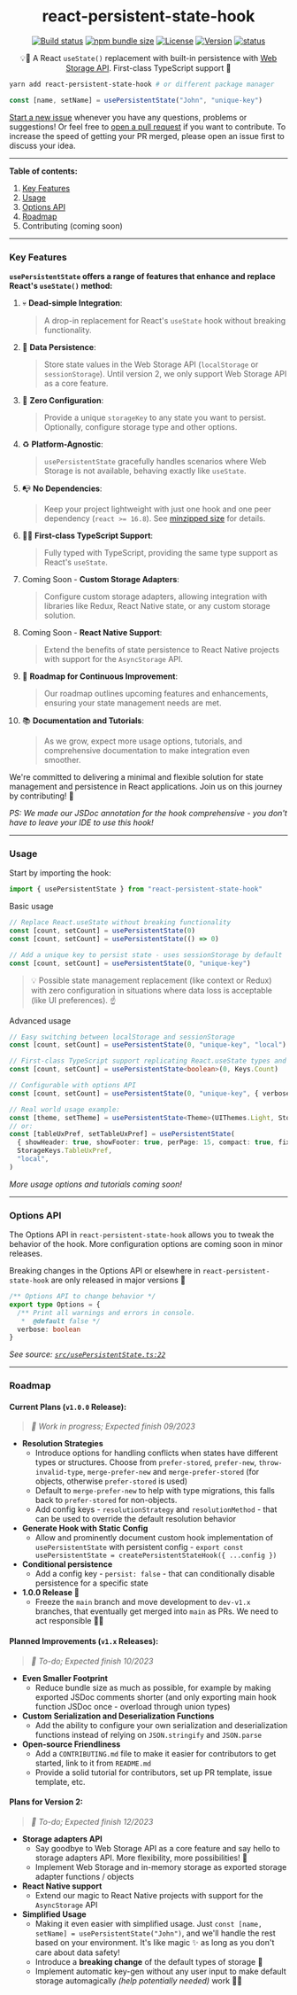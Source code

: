 <div align="center">

# react-persistent-state-hook

</div>

<div align="center">

[![Build status](https://img.shields.io/github/actions/workflow/status/deniskabana/react-persistent-state-hook/pr-and-main-tests.yml?branch=main&style=for-the-badge)](/actions/workflows/pr-and-main-tests.yml)
[![npm bundle size](https://img.shields.io/bundlephobia/minzip/react-persistent-state-hook?style=for-the-badge)](https://bundlephobia.com/package/react-persistent-state-hook?style=for-the-badge)
[![License](https://img.shields.io/github/license/deniskabana/react-persistent-state-hook?style=for-the-badge)](./LICENSE)
[![Version](https://img.shields.io/npm/v/react-persistent-state-hook?style=for-the-badge)](https://www.npmjs.com/package/react-persistent-state-hook)
[![status](https://img.shields.io/badge/status-production_ready-green?style=for-the-badge)](https://www.npmjs.com/package/react-persistent-state-hook)

💡🧠 A React `useState()` replacement with built-in persistence with [Web Storage API](https://developer.mozilla.org/en-US/docs/Web/API/Web_Storage_API). First-class TypeScript support 💪

</div>

```bash
yarn add react-persistent-state-hook # or different package manager
```

```typescript
const [name, setName] = usePersistentState("John", "unique-key")
```

[Start a new issue](https://github.com/deniskabana/react-persistent-state-hook/issues) whenever you have any questions, problems or suggestions! Or feel free to [open a pull request](https://github.com/deniskabana/react-persistent-state-hook/pulls) if you want to contribute. To increase the speed of getting your PR merged, please open an issue first to discuss your idea.

---

**Table of contents:**

1. [Key Features](#key-features)
2. [Usage](#usage)
3. [Options API](#options-api)
4. [Roadmap](#roadmap)
5. Contributing (coming soon)

---

### Key Features

**`usePersistentState` offers a range of features that enhance and replace React's `useState()` method:**

1. 💀 **Dead-simple Integration**:

   > A drop-in replacement for React's `useState` hook without breaking functionality.

2. 🧠 **Data Persistence**:

   > Store state values in the Web Storage API (`localStorage` or `sessionStorage`). Until version 2, we only support Web Storage API as a core feature.

3. 🐣 **Zero Configuration**:

   > Provide a unique `storageKey` to any state you want to persist. Optionally, configure storage type and other options.

4. ♻️ **Platform-Agnostic**:

   > `usePersistentState` gracefully handles scenarios where Web Storage is not available, behaving exactly like `useState`.

5. 📭 **No Dependencies**:

   > Keep your project lightweight with just one hook and one peer dependency (`react >= 16.8`). See [minzipped size](#react-persistent-state-hook) for details.

6. 🧑‍💻 **First-class TypeScript Support**:

   > Fully typed with TypeScript, providing the same type support as React's `useState`.

7. Coming Soon - **Custom Storage Adapters**:

   > Configure custom storage adapters, allowing integration with libraries like Redux, React Native state, or any custom storage solution.

8. Coming Soon - **React Native Support**:

   > Extend the benefits of state persistence to React Native projects with support for the `AsyncStorage` API.

9. 🚧 **Roadmap for Continuous Improvement**:

   > Our roadmap outlines upcoming features and enhancements, ensuring your state management needs are met.

10. 📚 **Documentation and Tutorials**:
    > As we grow, expect more usage options, tutorials, and comprehensive documentation to make integration even smoother.

We're committed to delivering a minimal and flexible solution for state management and persistence in React applications. Join us on this journey by contributing! 🚀

_PS: We made our JSDoc annotation for the hook comprehensive - you don't have to leave your IDE to use this hook!_

---

### Usage

Start by importing the hook:

```typescript
import { usePersistentState } from "react-persistent-state-hook"
```

Basic usage

```typescript
// Replace React.useState without breaking functionality
const [count, setCount] = usePersistentState(0)
const [count, setCount] = usePersistentState(() => 0)

// Add a unique key to persist state - uses sessionStorage by default
const [count, setCount] = usePersistentState(0, "unique-key")
```

> 💡 Possible state management replacement (like context or Redux) with zero configuration in situations where data loss is acceptable (like UI preferences). ☝️

Advanced usage

```typescript
// Easy switching between localStorage and sessionStorage
const [count, setCount] = usePersistentState(0, "unique-key", "local")
```

```typescript
// First-class TypeScript support replicating React.useState types and overloads 🎉
const [count, setCount] = usePersistentState<boolean>(0, Keys.Count)
```

```typescript
// Configurable with options API
const [count, setCount] = usePersistentState(0, "unique-key", { verbose: true })
```

```typescript
// Real world usage example:
const [theme, setTheme] = usePersistentState<Theme>(UIThemes.Light, StorageKeys.Theme, "local")
// or:
const [tableUxPref, setTableUxPref] = usePersistentState(
  { showHeader: true, showFooter: true, perPage: 15, compact: true, fixedHeader: true },
  StorageKeys.TableUxPref,
  "local",
)
```

_More usage options and tutorials coming soon!_

---

### Options API

The Options API in `react-persistent-state-hook` allows you to tweak the behavior of the hook. More configuration options are coming soon in minor releases.

Breaking changes in the Options API or elsewhere in `react-persistent-state-hook` are only released in major versions 🤞

```typescript
/** Options API to change behavior */
export type Options = {
  /** Print all warnings and errors in console.
   *  @default false */
  verbose: boolean
}
```

_See source: [`src/usePersistentState.ts:22`](./src/usePersistentState.ts#L22)_

---

### Roadmap

#### Current Plans (`v1.0.0` Release):

> _🚧 Work in progress; Expected finish 09/2023_

- **Resolution Strategies**
  - Introduce options for handling conflicts when states have different types or structures. Choose from `prefer-stored`, `prefer-new`, `throw-invalid-type`, `merge-prefer-new` and `merge-prefer-stored` (for objects, otherwise `prefer-stored` is used)
  - Default to `merge-prefer-new` to help with type migrations, this falls back to `prefer-stored` for non-objects.
  - Add config keys - `resolutionStrategy` and `resolutionMethod` - that can be used to override the default resolution behavior
- **Generate Hook with Static Config**
  - Allow and prominently document custom hook implementation of `usePersistentState` with persistent config - `export const usePersistentState = createPersistentStateHook({ ...config })`
- **Conditional persistence**
  - Add a config key - `persist: false` - that can conditionally disable persistence for a specific state
- **1.0.0 Release 🎉**
  - Freeze the `main` branch and move development to `dev-v1.x` branches, that eventually get merged into `main` as PRs. We need to act responsible 👨‍🏫

#### Planned Improvements (`v1.x` Releases):

> _📝 To-do; Expected finish 10/2023_

- **Even Smaller Footprint**
  - Reduce bundle size as much as possible, for example by making exported JSDoc comments shorter (and only exporting main hook function JSDoc once - overload through union types)
- **Custom Serialization and Deserialization Functions**
  - Add the ability to configure your own serialization and deserialization functions instead of relying on `JSON.stringify` and `JSON.parse`
- **Open-source Friendliness**
  - Add a `CONTRIBUTING.md` file to make it easier for contributors to get started, link to it from `README.md`
  - Provide a solid tutorial for contributors, set up PR template, issue template, etc.

#### Plans for Version 2:

> _📝 To-do; Expected finish 12/2023_

- **Storage adapters API**
  - Say goodbye to Web Storage API as a core feature and say hello to storage adapters API. More flexibility, more possibilities! 🔄
  - Implement Web Storage and in-memory storage as exported storage adapter functions / objects
- **React Native support**
  - Extend our magic to React Native projects with support for the `AsyncStorage` API
- **Simplified Usage**
  - Making it even easier with simplified usage. Just `const [name, setName] = usePersistentState("John")`, and we'll handle the rest based on your environment. It's like magic ✨ as long as you don't care about data safety!
  - Introduce a **breaking change** of the default types of storage 🚨
  - Implement automatic key-gen without any user input to make default storage automagically _(help potentially needed)_ work 🧑‍🔬
